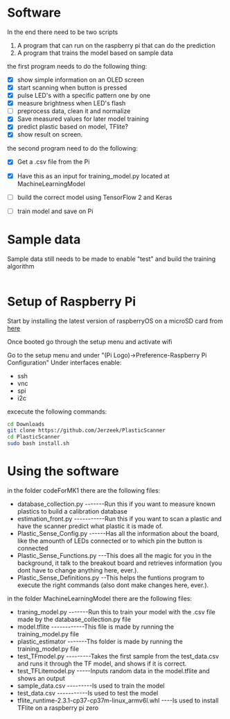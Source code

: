 # Software
In the end there need to be two scripts
1. A program that can run on the raspberry pi that can do the prediction
2. A program that trains the model based on sample data

the first program needs to do the following thing:

- [x] show simple information on an OLED screen
- [x] start scanning when button is pressed
- [x] pulse LED's with a specific pattern one by one
- [x] measure brightness when LED's flash
- [ ] preprocess data, clean it and normalize
- [x] Save measured values for later model training
- [x] predict plastic based on model, TFlite?
- [x] show result on screen.

the second program need to do the following:
- [x] Get a .csv file from the Pi
- [x] Have this as an input for training_model.py located at MachineLearningModel
- [ ] build the correct model using TensorFlow 2 and Keras 
- [ ] train model and save on Pi



# Sample data
Sample data still needs to be made to enable "test" and build the training algorithm 
</br>
</br>


# Setup of Raspberry Pi

Start by installing the latest version of raspberryOS on a microSD card from [here](https://www.raspberrypi.org/software/)

Once booted go through the setup menu and activate wifi

Go to the setup menu and under "(Pi Logo)->Preference-Raspberry Pi Configuration" 
Under interfaces enable:
- ssh
- vnc 
- spi
- i2c


excecute the following commands:
```bash
cd Downloads
git clone https://github.com/Jerzeek/PlasticScanner
cd PlasticScanner
sudo bash install.sh
```

# Using the software
in the folder codeForMK1 there are the following files:
- database_collection.py -------Run this if you want to measure known plastics to build a calibration database
- estimation_front.py -----------Run this if you want to scan a plastic and have the scanner predict what plastic it is made of.
- Plastic_Sense_Config.py ------Has all the information about the board, like the amounth of LEDs connected or to which pin the button is connected
- Plastic_Sense_Functions.py ---This does all the magic for you in the background, it talk to the breakout board and retrieves information (you dont have to change anything here, ever.).
- Plastic_Sense_Definitions.py --This helps the funtions program to execute the right commands (also dont make changes here, ever.).

in the folder MachineLearningModel there are the following files:
- traning_model.py -------Run this to train your model with the .csv file made by the database_collection.py file
- model.tflite ------------This file is made by running the training_model.py file
- plastic_estimator -------Ths folder is made by running the training_model.py file
- test_TFmodel.py ---------Takes the first sample from the test_data.csv and runs it through the TF model, and shows if it is correct.
- test_TFLitemodel.py -----Inputs random data in the model.tflite and shows an output
- sample_data.csv ---------Is used to train the model
- test_data.csv -----------Is used to test the model
- tflite_runtime-2.3.1-cp37-cp37m-linux_armv6l.whl ----Is used to install TFlite on a raspberry pi zero